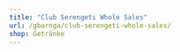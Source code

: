 ```yaml
---
title: "Club Serengeti Whole Sales"
url: /gbarnga/club-serengeti-whole-sales/
shop: Getränke
---
```

